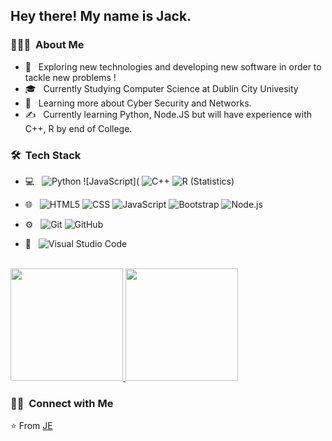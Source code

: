 
<h2> Hey there! My name is Jack.</h2>

<h3> 👨🏻‍💻 &nbsp;About Me </h3>

- 🤔 &nbsp; Exploring new technologies and developing new software in order to tackle new problems !
- 🎓 &nbsp; Currently Studying Computer Science at Dublin City Univesity
- 🌱 &nbsp; Learning more about Cyber Security and Networks. 
- ✍️ &nbsp; Currently learning Python, Node.JS but will have experience with C++, R by end of College.

<h3> 🛠 &nbsp;Tech Stack</h3>

- 💻 &nbsp;
  ![Python](https://img.shields.io/badge/-Python-333333?style=flat&logo=python)
  ![JavaScript](
  ![C++](https://img.shields.io/badge/-C++-333333?style=flat&logo=C%2B%2B&logoColor=00599C)
  ![R (Statistics)](https://img.shields.io/badge/-R-333333?style=flat&logo=R&logoColor=276DC3)
- 🌐 &nbsp;
  ![HTML5](https://img.shields.io/badge/-HTML5-333333?style=flat&logo=HTML5)
  ![CSS](https://img.shields.io/badge/-CSS-333333?style=flat&logo=CSS3&logoColor=1572B6)
  ![JavaScript](https://img.shields.io/badge/-JavaScript-333333?style=flat&logo=javascript)
  ![Bootstrap](https://img.shields.io/badge/-Bootstrap-333333?style=flat&logo=bootstrap&logoColor=563D7C)
  ![Node.js](https://img.shields.io/badge/-Node.js-333333?style=flat&logo=node.js)

- ⚙️ &nbsp;
  ![Git](https://img.shields.io/badge/-Git-333333?style=flat&logo=git)
  ![GitHub](https://img.shields.io/badge/-GitHub-333333?style=flat&logo=github)
- 🔧 &nbsp;
  ![Visual Studio Code](https://img.shields.io/badge/-Visual%20Studio%20Code-333333?style=flat&logo=visual-studio-code&logoColor=007ACC)

<br/>

<a href="https://github.com/SomethingOnline">
  <img height="180em" src="https://github-readme-stats.vercel.app/api?username=SomethingOnline&theme=buefy&show_icons=true" />
  <img height="180em" src="https://github-readme-stats.vercel.app/api/top-langs/?username=SomethingOnline&theme=buefy&layout=compact" />
</a>

<br/>

<h3> 🤝🏻 &nbsp;Connect with Me </h3>

<p align="center">

</p>

⭐️ From [JE](https://github.com/SomethingOnline)
